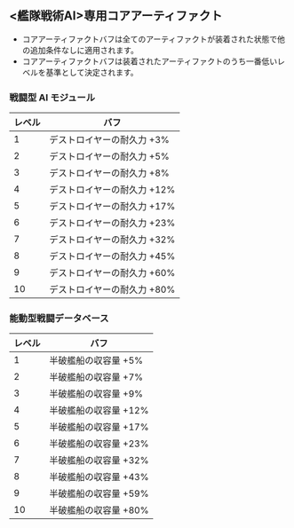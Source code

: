 ## <艦隊戦術AI>専用コアアーティファクト

- コアアーティファクトバフは全てのアーティファクトが装着された状態で他の追加条件なしに適用されます。
- コアアーティファクトバフは装着されたアーティファクトのうち一番低いレベルを基準として決定されます。

### 戦闘型 AI モジュール

| レベル | バフ |
| - | - |
| 1 | デストロイヤーの耐久力 +3% |
| 2 | デストロイヤーの耐久力 +5% |
| 3 | デストロイヤーの耐久力 +8% |
| 4 | デストロイヤーの耐久力 +12% |
| 5 | デストロイヤーの耐久力 +17% |
| 6 | デストロイヤーの耐久力 +23% |
| 7 | デストロイヤーの耐久力 +32% |
| 8 | デストロイヤーの耐久力 +45% |
| 9 | デストロイヤーの耐久力 +60% |
| 10 | デストロイヤーの耐久力 +80% |


### 能動型戦闘データベース

| レベル | バフ |
| - | - |
| 1 | 半破艦船の収容量 +5% |
| 2 | 半破艦船の収容量 +7% |
| 3 | 半破艦船の収容量 +9% |
| 4 | 半破艦船の収容量 +12% |
| 5 | 半破艦船の収容量 +17% |
| 6 | 半破艦船の収容量 +23% |
| 7 | 半破艦船の収容量 +32% |
| 8 | 半破艦船の収容量 +43% |
| 9 | 半破艦船の収容量 +59% |
| 10 | 半破艦船の収容量 +80% |